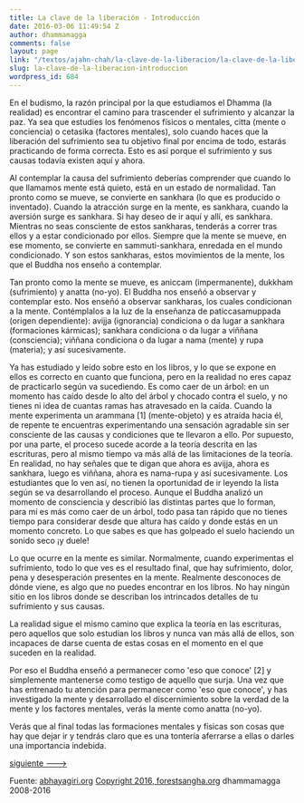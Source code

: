 ```yaml
---
title: La clave de la liberación - Introducción
date: 2016-03-06 11:49:54 Z
author: dhammamagga
comments: false
layout: page
link: "/textos/ajahn-chah/la-clave-de-la-liberacion/la-clave-de-la-liberacion-introduccion/"
slug: la-clave-de-la-liberacion-introduccion
wordpress_id: 684
---
```


En el budismo, la razón principal por la que estudiamos el Dhamma (la realidad) es encontrar el camino para trascender el sufrimiento y alcanzar la paz. Ya sea que estudies los fenómenos físicos o mentales, citta (mente o conciencia) o cetasika (factores mentales), solo cuando haces que la liberación del sufrimiento sea tu objetivo final por encima de todo, estarás practicando de forma correcta. Esto es así porque el sufrimiento y sus causas todavía existen aquí y ahora.




Al contemplar la causa del sufrimiento deberías comprender que cuando lo que llamamos mente está quieto, está en un estado de normalidad. Tan pronto como se mueve, se convierte en sankhara (lo que es producido o inventado). Cuando la atracción surge en la mente, es sankhara, cuando la aversión surge es sankhara. Si hay deseo de ir aquí y allí, es sankhara. Mientras no seas consciente de estos sankharas, tenderás a correr tras ellos y a estar condicionado por ellos. Siempre que la mente se mueve, en ese momento, se convierte en sammuti-sankhara, enredada en el mundo condicionado. Y son estos sankharas, estos movimientos de la mente, los que el Buddha nos enseño a contemplar.




Tan pronto como la mente se mueve, es aniccam (impermanente), dukkham (sufrimiento) y anatta (no-yo). El Buddha nos enseñó a observar y contemplar esto. Nos enseñó a observar sankharas, los cuales condicionan a la mente. Contémplalos a la luz de la enseñanza de paticcasamuppada (origen dependiente): avijja (ignorancia) condiciona o da lugar a sankhara (formaciones kármicas); sankhara condiciona o da lugar a viññana (consciencia); viññana condiciona o da lugar a nama (mente) y rupa (materia); y así sucesivamente.




Ya has estudiado y leído sobre esto en los libros, y lo que se expone en ellos es correcto en cuanto que funciona, pero en la realidad no eres capaz de practicarlo según va sucediendo. Es como caer de un árbol: en un momento has caído desde lo alto del árbol y chocado contra el suelo, y no tienes ni idea de cuantas ramas has atravesado en la caída. Cuando la mente experimenta un arammana [1] (mente-objeto) y es atraída hacia él, de repente te encuentras experimentando una sensación agradable sin ser consciente de las causas y condiciones que te llevaron a ello. Por supuesto, por una parte, el proceso sucede acorde a la teoría descrita en las escrituras, pero al mismo tiempo va más allá de las limitaciones de la teoría. En realidad, no hay señales que te digan que ahora es avijja, ahora es sankhara, luego es viññana, ahora es nama-rupa y así sucesivamente. Los estudiantes que lo ven así, no tienen la oportunidad de ir leyendo la lista según se va desarrollando el proceso. Aunque el Buddha analizó un momento de consciencia y describió las distintas partes que lo forman, para mí es más como caer de un árbol, todo pasa tan rápido que no tienes tiempo para considerar desde que altura has caído y donde estás en un momento concreto. Lo que sabes es que has golpeado el suelo haciendo un sonido seco ¡y duele!




Lo que ocurre en la mente es similar. Normalmente, cuando experimentas el sufrimiento, todo lo que ves es el resultado final, que hay sufrimiento, dolor, pena y desesperación presentes en la mente. Realmente desconoces de dónde viene, es algo que no puedes encontrar en los libros. No hay ningún sitio en los libros donde se describan los intrincados detalles de tu sufrimiento y sus causas.




La realidad sigue el mismo camino que explica la teoría en las escrituras, pero aquellos que solo estudian los libros y nunca van más allá de ellos, son incapaces de darse cuenta de estas cosas en el momento en el que suceden en la realidad.




Por eso el Buddha enseñó a permanecer como 'eso que conoce' [2] y simplemente mantenerse como testigo de aquello que surja. Una vez que has entrenado tu atención para permanecer como 'eso que conoce', y has investigado la mente y desarrollado el discernimiento sobre la verdad de la mente y los factores mentales, verás la mente como anatta (no-yo).




Verás que al final todas las formaciones mentales y físicas son cosas que hay que dejar ir y tendrás claro que es una tontería aferrarse a ellas o darles una importancia indebida.




[siguiente --->](/textos/ajahn-chah/la-clave-de-la-liberacion/la-clave-de-la-liberacion-teoria-y-realidad/)




Fuente: [abhayagiri.org](http://www.abhayagiri.org/)
[Copyright 2016, forestsangha.org](http://www.forestsangha.org)
dhammamagga 2008-2016



